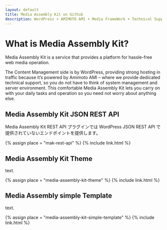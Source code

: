 ```yaml
---
layout: default
title: Media Assembly Kit on Github
description: WordPress + AMIMOTO AMI + Media FrameWork + Technical Support.
---
```


# What is Media Assembly Kit?

Media Assembly Kit is a service that provides a platform for hassle-free web media operation.

The Content Management side is by WordPress, providing strong hosting in traffic because it’s powered by Amimoto AMI – where we provide dedicated technical support, so you do not have to think of system management and server environment. This comfortable Media Assembly Kit lets you carry on with your daily tasks and operation so you need not worry about anything else.

## Media Assembly Kit JSON REST API

Media Assembly Kit REST API プラグインでは WordPress JSON REST API で提供されていないエンドポイントを提供します。

{% assign place = "mak-rest-api" %}
{% include link.html %}

## Media Assembly Kit Theme

text.

{% assign place = "media-assembly-kit-theme" %}
{% include link.html %}

## Media Assembly simple Template

text.

{% assign place = "media-assembly-kit-simple-template" %}
{% include link.html %}
